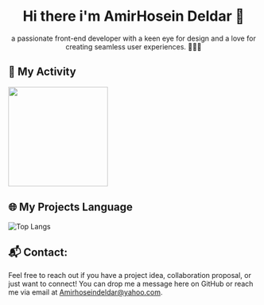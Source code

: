 <h1 align="center">Hi there i'm AmirHosein Deldar 👋</h1>
<P align="center"> a passionate front-end developer with a keen eye for design and a love for creating seamless user experiences. 👨‍💻✨  </P>



## 🧨 My Activity
<img height=200 align="center" src="https://github-readme-stats.vercel.app/api?username=AmirHoseinDeldar&show_icons=true&theme=merko" />

##  🌐 My Projects Language
![Top Langs](https://github-readme-stats.vercel.app/api/top-langs/?username=AmirHoseinDeldar&hide_progress=true)




## 📬 Contact:
Feel free to reach out if you have a project idea, collaboration proposal, or just want to connect! You can drop me a message here on GitHub or reach me via email at Amirhoseindeldar@yahoo.com.

